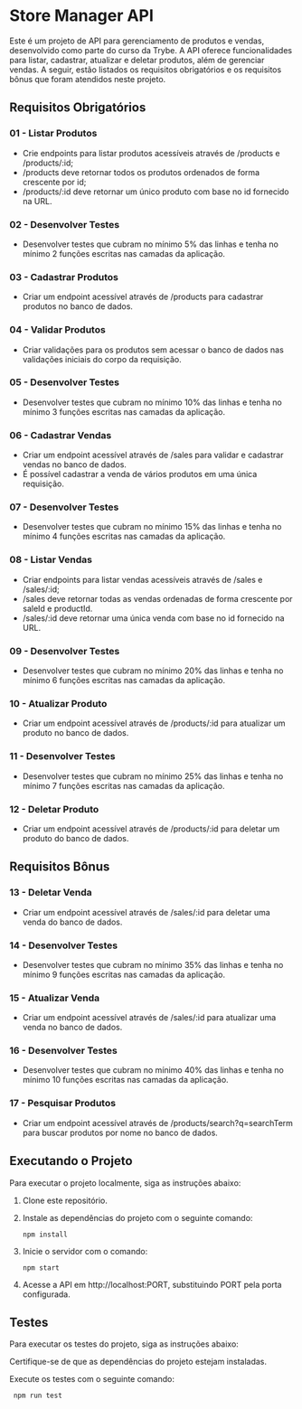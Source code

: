 # Store Manager API

Este é um projeto de API para gerenciamento de produtos e vendas, desenvolvido como parte do curso da Trybe. A API oferece funcionalidades para listar, cadastrar, atualizar e deletar produtos, além de gerenciar vendas. A seguir, estão listados os requisitos obrigatórios e os requisitos bônus que foram atendidos neste projeto.

## Requisitos Obrigatórios

### 01 - Listar Produtos
- Crie endpoints para listar produtos acessíveis através de /products e /products/:id;
- /products deve retornar todos os produtos ordenados de forma crescente por id;
- /products/:id deve retornar um único produto com base no id fornecido na URL.

### 02 - Desenvolver Testes
- Desenvolver testes que cubram no mínimo 5% das linhas e tenha no mínimo 2 funções escritas nas camadas da aplicação.

### 03 - Cadastrar Produtos
- Criar um endpoint acessível através de /products para cadastrar produtos no banco de dados.

### 04 - Validar Produtos
- Criar validações para os produtos sem acessar o banco de dados nas validações iniciais do corpo da requisição.

### 05 - Desenvolver Testes
- Desenvolver testes que cubram no mínimo 10% das linhas e tenha no mínimo 3 funções escritas nas camadas da aplicação.

### 06 - Cadastrar Vendas
- Criar um endpoint acessível através de /sales para validar e cadastrar vendas no banco de dados.
- É possível cadastrar a venda de vários produtos em uma única requisição.

### 07 - Desenvolver Testes
- Desenvolver testes que cubram no mínimo 15% das linhas e tenha no mínimo 4 funções escritas nas camadas da aplicação.

### 08 - Listar Vendas
- Criar endpoints para listar vendas acessíveis através de /sales e /sales/:id;
- /sales deve retornar todas as vendas ordenadas de forma crescente por saleId e productId.
- /sales/:id deve retornar uma única venda com base no id fornecido na URL.

### 09 - Desenvolver Testes
- Desenvolver testes que cubram no mínimo 20% das linhas e tenha no mínimo 6 funções escritas nas camadas da aplicação.

### 10 - Atualizar Produto
- Criar um endpoint acessível através de /products/:id para atualizar um produto no banco de dados.

### 11 - Desenvolver Testes
- Desenvolver testes que cubram no mínimo 25% das linhas e tenha no mínimo 7 funções escritas nas camadas da aplicação.

### 12 - Deletar Produto
- Criar um endpoint acessível através de /products/:id para deletar um produto do banco de dados.

## Requisitos Bônus

### 13 - Deletar Venda
- Criar um endpoint acessível através de /sales/:id para deletar uma venda do banco de dados.

### 14 - Desenvolver Testes
- Desenvolver testes que cubram no mínimo 35% das linhas e tenha no mínimo 9 funções escritas nas camadas da aplicação.

### 15 - Atualizar Venda
- Criar um endpoint acessível através de /sales/:id para atualizar uma venda no banco de dados.

### 16 - Desenvolver Testes
- Desenvolver testes que cubram no mínimo 40% das linhas e tenha no mínimo 10 funções escritas nas camadas da aplicação.

### 17 - Pesquisar Produtos
- Criar um endpoint acessível através de /products/search?q=searchTerm para buscar produtos por nome no banco de dados.

## Executando o Projeto

Para executar o projeto localmente, siga as instruções abaixo:

1. Clone este repositório.

2. Instale as dependências do projeto com o seguinte comando:
   ```shell
   npm install
   ```
   
3. Inicie o servidor com o comando:
   ```shell
   npm start
   ```
   
4. Acesse a API em http://localhost:PORT, substituindo PORT pela porta configurada.

## Testes

Para executar os testes do projeto, siga as instruções abaixo:

Certifique-se de que as dependências do projeto estejam instaladas.

Execute os testes com o seguinte comando:

  ```shell
   npm run test
   ```

<!-- Olá, Tryber!
Esse é apenas um arquivo inicial para o README do seu projeto.
É essencial que você preencha esse documento por conta própria, ok?
Não deixe de usar nossas dicas de escrita de README de projetos, e deixe sua criatividade brilhar!
:warning: IMPORTANTE: você precisa deixar nítido:
- quais arquivos/pastas foram desenvolvidos por você; 
- quais arquivos/pastas foram desenvolvidos por outra pessoa estudante;
- quais arquivos/pastas foram desenvolvidos pela Trybe.
-->
